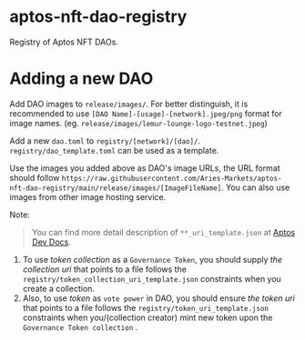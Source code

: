 # aptos-nft-dao-registry

Registry of Aptos NFT DAOs.

# Adding a new DAO

Add DAO images to `release/images/`.
For better distinguish, it is recommended to use `[DAO Name]-[usage]-[network].jpeg/png` format for image names. (eg. `release/images/lemur-lounge-logo-testnet.jpeg`)

Add a new `dao.toml` to `registry/[network]/[dao]/`.
`registry/dao_template.toml` can be used as a template.

Use the images you added above as DAO's image URLs, the URL format should follow `https://raw.githubusercontent.com/Aries-Markets/aptos-nft-dao-registry/main/release/images/[ImageFileName]`. You can also use images from other image hosting service.

Note:

> You can find more detail description of `**_uri_template.json` at [Aptos Dev Docs](https://aptos.dev/concepts/coin-and-token/aptos-token#storing-metadata-off-chain).

1. To use _token collection_ as a `Governance Token`, you should supply _the collection uri_ that points to a file follows the `registry/token_collection_uri_template.json` constraints when you create a collection.
2. Also, to use _token_ as `vote power` in DAO, you should ensure _the token uri_ that points to a file follows the `registry/token_uri_template.json` constraints when you/(collection creator) mint new token upon the `Governance Token collection` .
